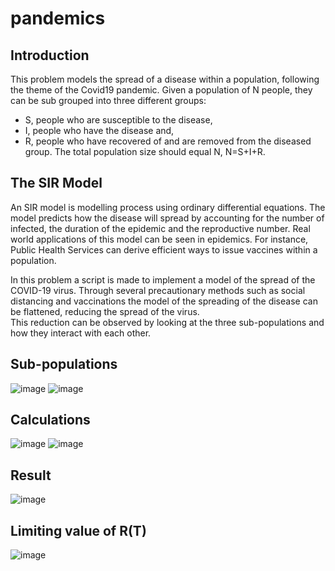 # pandemics

## Introduction
This problem models the spread of a disease within a population, following the theme of the Covid19 pandemic.
Given a population of N people, they can be sub grouped into three different groups:
- S, people who are susceptible to the disease,
- I, people who have the disease and,
- R, people who have recovered of and are removed from the diseased group.
The total population size should equal N, N=S+I+R. 

## The SIR Model
An SIR model is modelling process using ordinary differential equations. The model predicts how the disease will spread by accounting for the number of infected, the duration of the epidemic and the reproductive number. Real world applications of this model can be seen in epidemics. For instance, Public Health Services can derive efficient ways to issue vaccines within a population.

In this problem a script is made to implement a model of the spread of the COVID-19 virus. Through several precautionary methods such as social distancing and vaccinations the model of the spreading of the disease can be flattened, reducing the spread of the virus.  
This reduction can be observed by looking at the three sub-populations and how they interact with each other. 

## Sub-populations
![image](https://github.com/Tollymon13/pandemics/assets/159135691/9924eff3-c58c-4237-967f-f0ba8f681644)
![image](https://github.com/Tollymon13/pandemics/assets/159135691/0e18f416-3aee-4884-aafe-d30bcfffcaf6)

## Calculations
![image](https://github.com/Tollymon13/pandemics/assets/159135691/9b382ef7-950a-4513-9edf-116124b91f37)
![image](https://github.com/Tollymon13/pandemics/assets/159135691/9dedfb57-0398-403a-8436-6e1a669e7717)

## Result
![image](https://github.com/Tollymon13/pandemics/assets/159135691/27b8af3c-e92a-4143-a7d6-16c16bd37d28)

## Limiting value of R(T)
![image](https://github.com/Tollymon13/pandemics/assets/159135691/be104c51-1dd1-4763-ab8e-488690e5ee66)
